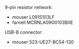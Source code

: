 
9-pin resistor network:  
* mouser L091S103LF  
* farnell MCRNLA09G0103B0E

USB-B connector:  
* mouser 523-UE27-BC54-130


  